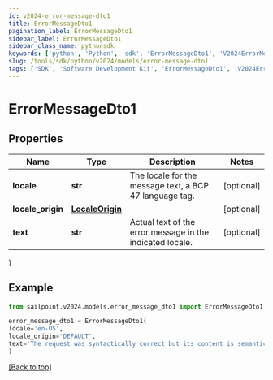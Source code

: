 ```yaml
---
id: v2024-error-message-dto1
title: ErrorMessageDto1
pagination_label: ErrorMessageDto1
sidebar_label: ErrorMessageDto1
sidebar_class_name: pythonsdk
keywords: ['python', 'Python', 'sdk', 'ErrorMessageDto1', 'V2024ErrorMessageDto1'] 
slug: /tools/sdk/python/v2024/models/error-message-dto1
tags: ['SDK', 'Software Development Kit', 'ErrorMessageDto1', 'V2024ErrorMessageDto1']
---
```


# ErrorMessageDto1


## Properties

Name | Type | Description | Notes
------------ | ------------- | ------------- | -------------
**locale** | **str** | The locale for the message text, a BCP 47 language tag. | [optional] 
**locale_origin** | [**LocaleOrigin**](locale-origin) |  | [optional] 
**text** | **str** | Actual text of the error message in the indicated locale. | [optional] 
}

## Example

```python
from sailpoint.v2024.models.error_message_dto1 import ErrorMessageDto1

error_message_dto1 = ErrorMessageDto1(
locale='en-US',
locale_origin='DEFAULT',
text='The request was syntactically correct but its content is semantically invalid.'
)

```
[[Back to top]](#) 

